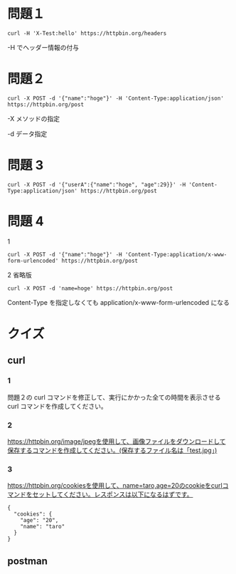 # 問題１

```
curl -H 'X-Test:hello' https://httpbin.org/headers
```

-H でヘッダー情報の付与

# 問題２

```
curl -X POST -d '{"name":"hoge"}' -H 'Content-Type:application/json' https://httpbin.org/post
```

-X メソッドの指定

-d データ指定

# 問題 3

```
curl -X POST -d '{"userA":{"name":"hoge", "age":29}}' -H 'Content-Type:application/json' https://httpbin.org/post
```

# 問題 4

1

```
curl -X POST -d '{"name":"hoge"}' -H 'Content-Type:application/x-www-form-urlencoded' https://httpbin.org/post
```

2
省略版

```
curl -X POST -d 'name=hoge' https://httpbin.org/post
```

Content-Type を指定しなくても application/x-www-form-urlencoded になる

# クイズ

## curl

### 1

問題２の curl コマンドを修正して、実行にかかった全ての時間を表示させる curl コマンドを作成してください。

### 2

https://httpbin.org/image/jpegを使用して、画像ファイルをダウンロードして保存するコマンドを作成してください。(保存するファイル名は「test.jpg」)

### 3

https://httpbin.org/cookiesを使用して、name=taro,age=20のcookieをcurlコマンドをセットしてください。レスポンスは以下になるはずです。

```
{
  "cookies": {
    "age": "20",
    "name": "taro"
  }
}
```

## postman

